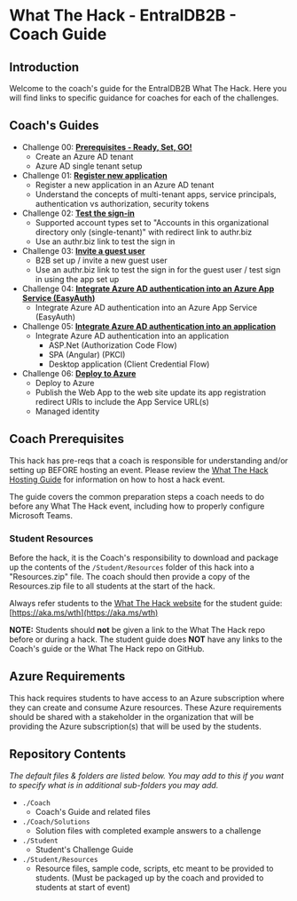 # What The Hack - EntraIDB2B - Coach Guide

## Introduction

Welcome to the coach's guide for the EntraIDB2B What The Hack. Here you will find links to specific guidance for coaches for each of the challenges.


## Coach's Guides

- Challenge 00: **[Prerequisites - Ready, Set, GO!](./Solution-00.md)**
     - Create an Azure AD tenant
     - Azure AD single tenant setup
- Challenge 01: **[Register new application](./Solution-01.md)**
     - Register a new application in an Azure AD tenant
     - Understand the concepts of multi-tenant apps, service principals, authentication vs authorization, security tokens
- Challenge 02: **[Test the sign-in](./Solution-02.md)**
	 - Supported account types set to "Accounts in this organizational directory only (single-tenant)" with redirect link to authr.biz
     - Use an authr.biz link to test the sign in
- Challenge 03: **[Invite a guest user](./Solution-03.md)**
     - B2B set up / invite a new guest user
     - Use an authr.biz link to test the sign in for the guest user / test sign in using the app set up
- Challenge 04: **[Integrate Azure AD authentication into an Azure App Service (EasyAuth)](./Solution-04.md)**
	 - Integrate Azure AD authentication into an Azure App Service (EasyAuth)
- Challenge 05: **[Integrate Azure AD authentication into an application](./Solution-05.md)**
	 - Integrate Azure AD authentication into an application
        - ASP.Net (Authorization Code Flow)
        - SPA (Angular) (PKCI)  
        - Desktop application (Client Credential Flow)
- Challenge 06: **[Deploy to Azure](./Solution-06.md)**
	 - Deploy to Azure
     - Publish the Web App to the web site update its app registration redirect URIs to include the App Service URL(s)
     - Managed identity

## Coach Prerequisites

This hack has pre-reqs that a coach is responsible for understanding and/or setting up BEFORE hosting an event. Please review the [What The Hack Hosting Guide](https://aka.ms/wthhost) for information on how to host a hack event.

The guide covers the common preparation steps a coach needs to do before any What The Hack event, including how to properly configure Microsoft Teams.

### Student Resources

Before the hack, it is the Coach's responsibility to download and package up the contents of the `/Student/Resources` folder of this hack into a "Resources.zip" file. The coach should then provide a copy of the Resources.zip file to all students at the start of the hack.

Always refer students to the [What The Hack website](https://aka.ms/wth) for the student guide: [https://aka.ms/wth](https://aka.ms/wth)

**NOTE:** Students should **not** be given a link to the What The Hack repo before or during a hack. The student guide does **NOT** have any links to the Coach's guide or the What The Hack repo on GitHub.


## Azure Requirements

This hack requires students to have access to an Azure subscription where they can create and consume Azure resources. These Azure requirements should be shared with a stakeholder in the organization that will be providing the Azure subscription(s) that will be used by the students.



## Repository Contents

_The default files & folders are listed below. You may add to this if you want to specify what is in additional sub-folders you may add._

- `./Coach`
  - Coach's Guide and related files
- `./Coach/Solutions`
  - Solution files with completed example answers to a challenge
- `./Student`
  - Student's Challenge Guide
- `./Student/Resources`
  - Resource files, sample code, scripts, etc meant to be provided to students. (Must be packaged up by the coach and provided to students at start of event)
